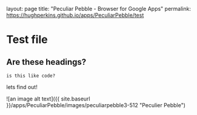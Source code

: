 layout: page
title: "Peculiar Pebble - Browser for Google Apps"
permalink: https://hughperkins.github.io/apps/PeculiarPebble/test

# Test file

## Are these headings?

```
is this like code?
```

lets find out!

![an image alt text]({{ site.baseurl }}/apps/PeculiarPebble/images/peculiarpebble3-512 "Peculier Pebble")
